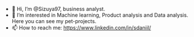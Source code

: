 - 👋 Hi, I’m @Sizuya97, business analyst.
- 👀 I’m interested in Machine learning, Product analysis and Data analysis. Here you can see my pet-projects. 
- 📫 How to reach me: https://www.linkedin.com/in/sdaniil/
